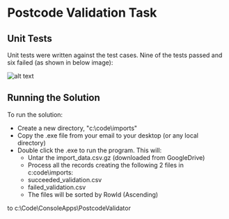# Postcode Validation Task #


Unit Tests
----------
 
Unit tests were written against the test cases.  Nine of the tests passed and six failed (as shown in below image):

![alt text](C:\Code\ConsoleApps\PostcodeValidator\PostcodeValidator\img\UnitTestResults.png "Logo Title Text 1")



Running the Solution
--------------------

To run the solution:

* Create a new directory, "c:\code\imports"
* Copy the .exe file from your email to your desktop (or any local directory)
* Double click the .exe to run the program.  This will:
  - Untar the import_data.csv.gz (downloaded from GoogleDrive)
  - Process all the records creating the following 2 files in c:code\imports:
   - succeeded_validation.csv
   - failed_validation.csv
  - The files will be sorted by RowId (Ascending)

to c:\Code\ConsoleApps\PostcodeValidator